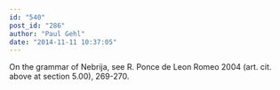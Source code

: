 ```yaml
---
id: "540"
post_id: "286"
author: "Paul Gehl"
date: "2014-11-11 10:37:05"
---
```

On the grammar of Nebrija, see R. Ponce de Leon Romeo 2004 (art. cit. above at section 5.00), 269-270.
